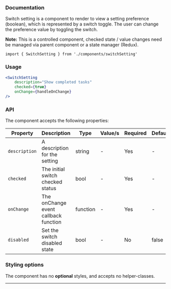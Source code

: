### Documentation

Switch setting is a component to render to view a setting preference (boolean), which is represented by a switch toggle. The user can change the preference value by toggling the switch.

**Note:** This is a controlled component, checked state / value changes need be managed via parent component or a state manager (Redux).

`import { SwitchSetting } from './components/switchSetting'`

### Usage

```jsx
<SwitchSetting
	description="Show completed tasks"
	checked={true}
	onChange={handleOnChange}
/>
```

### API

The component accepts the following properties:

Property | Description | Type | Value/s | Required | Default
-|-|-|-|-|-
`description` | A description for the setting | string | - | Yes | -
`checked` | The initial switch checked status | bool | - | Yes | -
`onChange` | The onChange event callback function | function | - | Yes | -
`disabled` | Set the switch disabled state | bool | - | No | false

### Styling options

The component has no **optional** styles, and accepts no helper-classes.

---